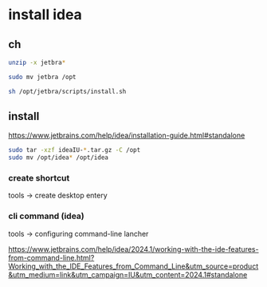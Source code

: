 # install idea

## ch
``` bash
unzip -x jetbra*

sudo mv jetbra /opt

sh /opt/jetbra/scripts/install.sh
```

## install
https://www.jetbrains.com/help/idea/installation-guide.html#standalone

```bash
sudo tar -xzf ideaIU-*.tar.gz -C /opt
sudo mv /opt/idea* /opt/idea
```

### create shortcut
tools -> create desktop entery

### cli command (idea)
tools -> configuring command-line lancher

https://www.jetbrains.com/help/idea/2024.1/working-with-the-ide-features-from-command-line.html?Working_with_the_IDE_Features_from_Command_Line&utm_source=product&utm_medium=link&utm_campaign=IU&utm_content=2024.1#standalone

